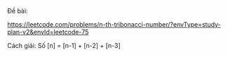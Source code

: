 Đề bài:

https://leetcode.com/problems/n-th-tribonacci-number/?envType=study-plan-v2&envId=leetcode-75

Cách giải:
Số [n] = [n-1] + [n-2] + [n-3] 
